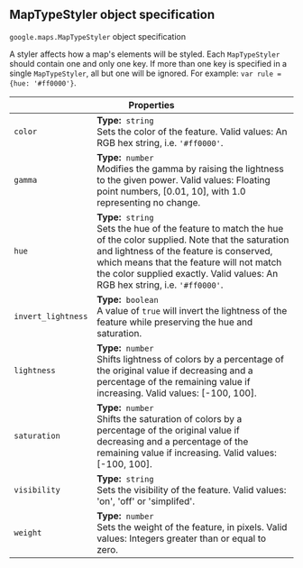 <h2 id="MapTypeStyler"> MapTypeStyler object specification </h2><p>
<code><span itemprop="path">google.maps</span>.<span itemprop="name">MapTypeStyler</span></code>
object specification
</p><p>A styler affects how a map's elements will be styled. Each <code>MapTypeStyler</code> should contain one and only one key. If more than one key is specified in a single <code>MapTypeStyler</code>, all but one will be ignored. For example: <code>var rule = {hue: '#ff0000'}</code>.</p><div class="devsite-table-wrapper"><table class="properties responsive" summary="interface MapTypeStyler - Properties">
<thead>
<tr><th colspan="2">Properties</th>
</tr></thead>
<tbody>
<tr>
<td><code><span>color</span></code></td>
<td><div><strong>Type:</strong>&nbsp; <code>string</code></div>
<div class="desc">Sets the color of the feature. Valid values: An RGB hex string, i.e. <code>'#ff0000'</code>.</div></td>
</tr>
<tr>
<td><code><span>gamma</span></code></td>
<td><div><strong>Type:</strong>&nbsp; <code>number</code></div>
<div class="desc">Modifies the gamma by raising the lightness to the given power. Valid values: Floating point numbers, [0.01, 10], with 1.0 representing no change.</div></td>
</tr>
<tr>
<td><code><span>hue</span></code></td>
<td><div><strong>Type:</strong>&nbsp; <code>string</code></div>
<div class="desc">Sets the hue of the feature to match the hue of the color supplied. Note that the saturation and lightness of the feature is conserved, which means that the feature will not match the color supplied exactly. Valid values: An RGB hex string, i.e. <code>'#ff0000'</code>.</div></td>
</tr>
<tr>
<td><code><span>invert_lightness</span></code></td>
<td><div><strong>Type:</strong>&nbsp; <code>boolean</code></div>
<div class="desc">A value of <code>true</code> will invert the lightness of the feature while preserving the hue and saturation.</div></td>
</tr>
<tr>
<td><code><span>lightness</span></code></td>
<td><div><strong>Type:</strong>&nbsp; <code>number</code></div>
<div class="desc">Shifts lightness of colors by a percentage of the original value if decreasing and a percentage of the remaining value if increasing. Valid values: [-100, 100].</div></td>
</tr>
<tr>
<td><code><span>saturation</span></code></td>
<td><div><strong>Type:</strong>&nbsp; <code>number</code></div>
<div class="desc">Shifts the saturation of colors by a percentage of the original value if decreasing and a percentage of the remaining value if increasing. Valid values: [-100, 100].</div></td>
</tr>
<tr>
<td><code><span>visibility</span></code></td>
<td><div><strong>Type:</strong>&nbsp; <code>string</code></div>
<div class="desc">Sets the visibility of the feature. Valid values: 'on', 'off' or 'simplifed'.</div></td>
</tr>
<tr>
<td><code><span>weight</span></code></td>
<td><div><strong>Type:</strong>&nbsp; <code>number</code></div>
<div class="desc">Sets the weight of the feature, in pixels. Valid values: Integers greater than or equal to zero.</div></td>
</tr>
</tbody>
</table></div>